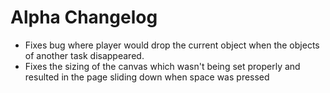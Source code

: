 # Alpha Changelog

- Fixes bug where player would drop the current object when the objects of another task disappeared.
- Fixes the sizing of the canvas which wasn't being set properly and resulted in the page sliding down when space was pressed